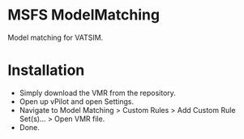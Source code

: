 # MSFS ModelMatching

Model matching for VATSIM.

# Installation

- Simply download the VMR from the repository.
- Open up vPilot and open Settings.
- Navigate to Model Matching > Custom Rules > Add Custom Rule Set(s)... > Open VMR file.
- Done.
